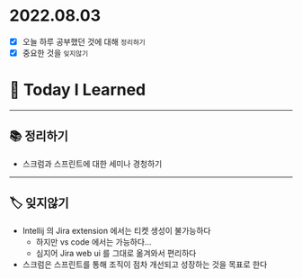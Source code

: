 # 2022.08.03

- [x]  오늘 하루 공부했던 것에 대해 `정리하기`
- [x]  중요한 것을 `잊지않기`

# 🚩 Today I Learned

---

## 📚 정리하기

- 스크럼과 스프린트에 대한 세미나 경청하기

---

## 🏷 잊지않기

- Intellij 의 Jira extension 에서는 티켓 생성이 불가능하다
    - 하지만 vs code 에서는 가능하다…
    - 심지어 Jira web ui 를 그대로 옮겨와서 편리하다
- 스크럼은 스프린트를 통해 조직이 점차 개선되고 성장하는 것을 목표로 한다